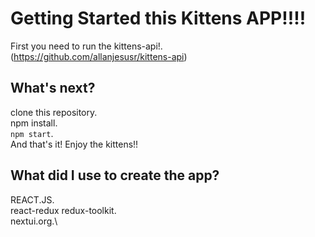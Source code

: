 # Getting Started this Kittens APP!!!!

First you need to run the kittens-api!.\
(https://github.com/allanjesusr/kittens-api)

## What's next?
clone this repository.\
npm install.\
`npm start`.\
And that's it! Enjoy the kittens!!

## What did I use to create the app?

REACT.JS.\
react-redux redux-toolkit.\
nextui.org.\

